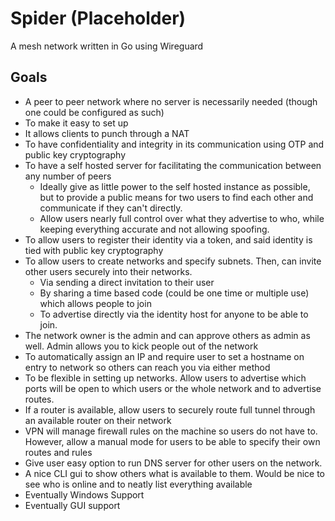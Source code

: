 # Spider (Placeholder)
A mesh network written in Go using Wireguard

## Goals
 * A peer to peer network where no server is necessarily needed (though one could be configured as such)
 * To make it easy to set up
 * It allows clients to punch through a NAT
 * To have confidentiality and integrity in its communication using OTP and public key cryptography
 * To have a self hosted server for facilitating the communication between any number of peers
   * Ideally give as little power to the self hosted instance as possible, but to provide a public means for two users to find each other and communicate if they can't directly.
   * Allow users nearly full control over what they advertise to who, while keeping everything accurate and not allowing spoofing.
 * To allow users to register their identity via a token, and said identity is tied with public key cryptography
 * To allow users to create networks and specify subnets. Then, can invite other users securely into their networks.
   * Via sending a direct invitation to their user
   * By sharing a time based code (could be one time or multiple use) which allows people to join
   * To advertise directly via the identity host for anyone to be able to join.
 * The network owner is the admin and can approve others as admin as well. Admin allows you to kick people out of the network
 * To automatically assign an IP and require user to set a hostname on entry to network so others can reach you via either method
 * To be flexible in setting up networks. Allow users to advertise which ports will be open to which users or the whole network and to advertise routes.
 * If a router is available, allow users to securely route full tunnel through an available router on their network
 * VPN will manage firewall rules on the machine so users do not have to. However, allow a manual mode for users to be able to specify their own routes and rules
 * Give user easy option to run DNS server for other users on the network.
 * A nice CLI gui to show others what is available to them. Would be nice to see who is online and to neatly list everything available
 * Eventually Windows Support
 * Eventually GUI support
